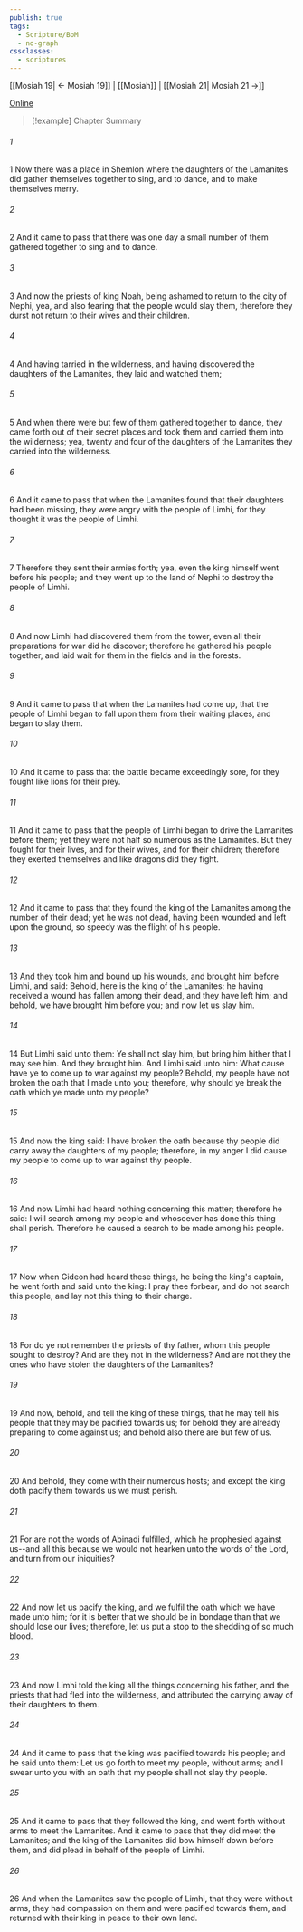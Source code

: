 ```yaml
---
publish: true
tags:
  - Scripture/BoM
  - no-graph
cssclasses:
  - scriptures
---
```

[[Mosiah 19| ← Mosiah 19]] | [[Mosiah]] | [[Mosiah 21| Mosiah 21 →]]

[Online](https://churchofjesuschrist.org/study/scriptures/bofm/mosiah/20?lang=eng)

>[!example] Chapter Summary
>
###### 1
1 Now there was a place in Shemlon where the daughters of the Lamanites did gather themselves together to sing, and to dance, and to make themselves merry.
###### 2
2 And it came to pass that there was one day a small number of them gathered together to sing and to dance.
###### 3
3 And now the priests of king Noah, being ashamed to return to the city of Nephi, yea, and also fearing that the people would slay them, therefore they durst not return to their wives and their children.
###### 4
4 And having tarried in the wilderness, and having discovered the daughters of the Lamanites, they laid and watched them;
###### 5
5 And when there were but few of them gathered together to dance, they came forth out of their secret places and took them and carried them into the wilderness; yea, twenty and four of the daughters of the Lamanites they carried into the wilderness.
###### 6
6 And it came to pass that when the Lamanites found that their daughters had been missing, they were angry with the people of Limhi, for they thought it was the people of Limhi.
###### 7
7 Therefore they sent their armies forth; yea, even the king himself went before his people; and they went up to the land of Nephi to destroy the people of Limhi.
###### 8
8 And now Limhi had discovered them from the tower, even all their preparations for war did he discover; therefore he gathered his people together, and laid wait for them in the fields and in the forests.
###### 9
9 And it came to pass that when the Lamanites had come up, that the people of Limhi began to fall upon them from their waiting places, and began to slay them.
###### 10
10 And it came to pass that the battle became exceedingly sore, for they fought like lions for their prey.
###### 11
11 And it came to pass that the people of Limhi began to drive the Lamanites before them; yet they were not half so numerous as the Lamanites. But they fought for their lives, and for their wives, and for their children; therefore they exerted themselves and like dragons did they fight.
###### 12
12 And it came to pass that they found the king of the Lamanites among the number of their dead; yet he was not dead, having been wounded and left upon the ground, so speedy was the flight of his people.
###### 13
13 And they took him and bound up his wounds, and brought him before Limhi, and said: Behold, here is the king of the Lamanites; he having received a wound has fallen among their dead, and they have left him; and behold, we have brought him before you; and now let us slay him.
###### 14
14 But Limhi said unto them: Ye shall not slay him, but bring him hither that I may see him. And they brought him. And Limhi said unto him: What cause have ye to come up to war against my people? Behold, my people have not broken the oath that I made unto you; therefore, why should ye break the oath which ye made unto my people?
###### 15
15 And now the king said: I have broken the oath because thy people did carry away the daughters of my people; therefore, in my anger I did cause my people to come up to war against thy people.
###### 16
16 And now Limhi had heard nothing concerning this matter; therefore he said: I will search among my people and whosoever has done this thing shall perish. Therefore he caused a search to be made among his people.
###### 17
17 Now when Gideon had heard these things, he being the king's captain, he went forth and said unto the king: I pray thee forbear, and do not search this people, and lay not this thing to their charge.
###### 18
18 For do ye not remember the priests of thy father, whom this people sought to destroy? And are they not in the wilderness? And are not they the ones who have stolen the daughters of the Lamanites?
###### 19
19 And now, behold, and tell the king of these things, that he may tell his people that they may be pacified towards us; for behold they are already preparing to come against us; and behold also there are but few of us.
###### 20
20 And behold, they come with their numerous hosts; and except the king doth pacify them towards us we must perish.
###### 21
21 For are not the words of Abinadi fulfilled, which he prophesied against us--and all this because we would not hearken unto the words of the Lord, and turn from our iniquities?
###### 22
22 And now let us pacify the king, and we fulfil the oath which we have made unto him; for it is better that we should be in bondage than that we should lose our lives; therefore, let us put a stop to the shedding of so much blood.
###### 23
23 And now Limhi told the king all the things concerning his father, and the priests that had fled into the wilderness, and attributed the carrying away of their daughters to them.
###### 24
24 And it came to pass that the king was pacified towards his people; and he said unto them: Let us go forth to meet my people, without arms; and I swear unto you with an oath that my people shall not slay thy people.
###### 25
25 And it came to pass that they followed the king, and went forth without arms to meet the Lamanites. And it came to pass that they did meet the Lamanites; and the king of the Lamanites did bow himself down before them, and did plead in behalf of the people of Limhi.
###### 26
26 And when the Lamanites saw the people of Limhi, that they were without arms, they had compassion on them and were pacified towards them, and returned with their king in peace to their own land.



